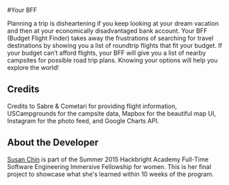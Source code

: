 #Your BFF

Planning a trip is disheartening if you keep looking at your dream vacation and then at your economically disadvantaged bank account. Your BFF (Budget Flight Finder) takes away the frustrations of searching for travel destinations by showing you a list of roundtrip flights that fit your budget. If your budget can’t afford flights, your BFF will give you a list of nearby campsites for possible road trip plans. Knowing your options will help you explore the world!

## Credits

Credits to Sabre & Cometari for providing flight information, USCampgrounds for the campsite data, Mapbox for the beautiful map UI, Instagram for the photo feed, and Google Charts API.


## About the Developer

[Susan Chin](https://www.linkedin.com/in/susanschin) is part of the Summer 2015 Hackbright Academy Full-Time Software Engineering Immersive Fellowship for women. This is her final project to showcase what she's learned within 10 weeks of the program.

